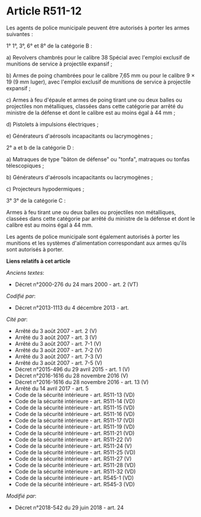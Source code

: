 # Article R511-12

Les agents de police municipale peuvent être autorisés à porter les armes suivantes :

1° 1°, 3°, 6° et 8° de la catégorie B :

a) Revolvers chambrés pour le calibre 38 Spécial avec l'emploi exclusif de munitions de service à projectile expansif  ;

b) Armes de poing chambrées pour le calibre 7,65 mm ou pour le calibre 9 × 19 (9 mm luger), avec l'emploi exclusif de
munitions de service à projectile expansif  ;

c) Armes à feu d'épaule et armes de poing tirant une ou deux balles ou projectiles non métalliques, classées dans cette
catégorie par arrêté du ministre de la défense et dont le calibre est au moins égal à 44 mm ;

d) Pistolets à impulsions électriques ;

e) Générateurs d'aérosols incapacitants ou lacrymogènes ;

2° a et b de la catégorie D :

a) Matraques de type "bâton de défense" ou "tonfa", matraques ou tonfas télescopiques ;

b) Générateurs d'aérosols incapacitants ou lacrymogènes ;

c) Projecteurs hypodermiques ;

3° 3° de la catégorie C :

Armes à feu tirant une ou deux balles ou projectiles non métalliques, classées dans cette catégorie par arrêté du ministre de
la défense et dont le calibre est au moins égal à 44 mm.

Les agents de police municipale sont également autorisés à porter les munitions et les systèmes d'alimentation correspondant
aux armes qu'ils sont autorisés à porter.

**Liens relatifs à cet article**

_Anciens textes_:

  - Décret n°2000-276 du 24 mars 2000 - art. 2 (VT)

_Codifié par_:

  - Décret n°2013-1113 du 4 décembre 2013 - art.

_Cité par_:

  - Arrêté du 3 août 2007 - art. 2 (V)
  - Arrêté du 3 août 2007 - art. 3 (V)
  - Arrêté du 3 août 2007 - art. 7-1 (V)
  - Arrêté du 3 août 2007 - art. 7-2 (V)
  - Arrêté du 3 août 2007 - art. 7-3 (V)
  - Arrêté du 3 août 2007 - art. 7-5 (V)
  - Décret n°2015-496 du 29 avril 2015 - art. 1 (V)
  - Décret n°2016-1616 du 28 novembre 2016 (V)
  - Décret n°2016-1616 du 28 novembre 2016 - art. 13 (V)
  - Arrêté du 14 avril 2017 - art. 5
  - Code de la sécurité intérieure - art. R511-13 (VD)
  - Code de la sécurité intérieure - art. R511-14 (VD)
  - Code de la sécurité intérieure - art. R511-15 (VD)
  - Code de la sécurité intérieure - art. R511-16 (VD)
  - Code de la sécurité intérieure - art. R511-17 (VD)
  - Code de la sécurité intérieure - art. R511-19 (VD)
  - Code de la sécurité intérieure - art. R511-21 (VD)
  - Code de la sécurité intérieure - art. R511-22 (V)
  - Code de la sécurité intérieure - art. R511-24 (V)
  - Code de la sécurité intérieure - art. R511-25 (VD)
  - Code de la sécurité intérieure - art. R511-27 (V)
  - Code de la sécurité intérieure - art. R511-28 (VD)
  - Code de la sécurité intérieure - art. R511-32 (VD)
  - Code de la sécurité intérieure - art. R545-1 (VD)
  - Code de la sécurité intérieure - art. R545-3 (VD)

_Modifié par_:

  - Décret n°2018-542 du 29 juin 2018 - art. 24
